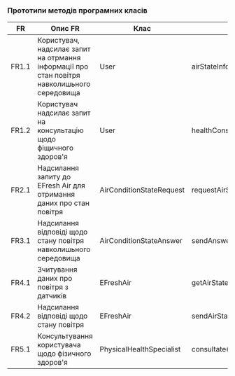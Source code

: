 ### Прототипи методів програмних класів

| FR   | Опис FR                                                      | Клас                | Метод                   |
|------|--------------------------------------------------------------|---------------------|------------------------|
| FR1.1 | Користувач, надсилає запит на отрмання інформації про стан повітря навколишьного середовища | User  |  airStateInfoRequest()            |
| FR1.2 | Користувач надсилає запит на консультацію щодо фіщичного здоров'я | User   |  healthConsultationRequest()   |
| FR2.1 | Надсилання запиту до EFresh Air для отримання даних про стан повітря | AirConditionStateRequest   |  requestAirStateInfo()            |
| FR3.1 | Надсилання відповіді щодо стану повітря навколишьного середовища | AirConditionStateAnswer       |  sendAnswer()         |
| FR4.1 | Зчитування даних про повітря з датчиків | EFreshAir       |  getAirStateInfo()        |
| FR4.2 | Надсилання відповіді щодо стану повітря | EFreshAir       |  sendAirStateInfo()       |
| FR5.1 | Консультування користувача щодо фізичного здоров'я | PhysicalHealthSpecialist       |   consultate()       |
